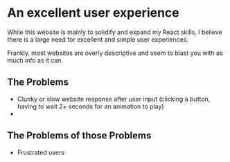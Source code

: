 # An excellent user experience
While this website is mainly to solidify and expand my React skills, I believe there is a large need for excellent and simple user experiences.

Frankly, most websites are overly descriptive and seem to blast you with as much info as it can.

## The Problems
* Clunky or slow website response after user input (clicking a button, having to wait 2+ seconds for an animation to play)
* 

## The Problems of those Problems
* Frustrated users
